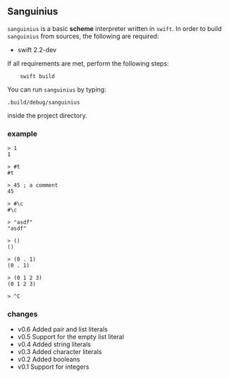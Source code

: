 ## Sanguinius

`sanguinius` is a basic **scheme** interpreter written in `swift`. In order to build `sanguinius` from sources, the following are required:

* swift 2.2-dev

If all requirements are met, perform the following steps:

        swift build

You can run `sanguinius` by typing:

	.build/debug/sanguinius

inside the project directory.

### example
    
    > 1
    1

    > #t
    #t

    > 45 ; a comment
    45

    > #\c
    #\c

    > "asdf"
    "asdf"

    > ()
    ()

    > (0 . 1)
    (0 . 1)

    > (0 1 2 3)
    (0 1 2 3)

    > ^C

### changes

* v0.6   Added pair and list literals
* v0.5   Support for the empty list literal
* v0.4   Added string literals
* v0.3   Added character literals
* v0.2   Added booleans
* v0.1   Support for integers